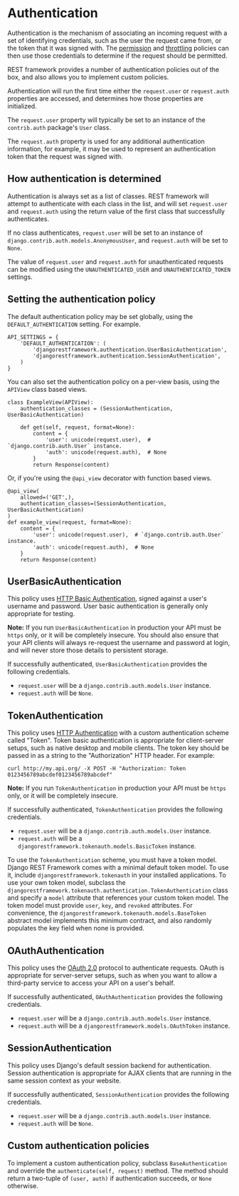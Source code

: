 # Authentication

Authentication is the mechanism of associating an incoming request with a set of identifying credentials, such as the user the request came from, or the token that it was signed with.  The [permission] and [throttling] policies can then use those credentials to determine if the request should be permitted.

REST framework provides a number of authentication policies out of the box, and also allows you to implement custom policies.

Authentication will run the first time either the `request.user` or `request.auth` properties are accessed, and determines how those properties are initialized.

The `request.user` property will typically be set to an instance of the `contrib.auth` package's `User` class.

The `request.auth` property is used for any additional authentication information, for example, it may be used to represent an authentication token that the request was signed with.

## How authentication is determined

Authentication is always set as a list of classes.  REST framework will attempt to authenticate with each class in the list, and will set `request.user` and `request.auth` using the return value of the first class that successfully authenticates.

If no class authenticates, `request.user` will be set to an instance of `django.contrib.auth.models.AnonymousUser`, and `request.auth` will be set to `None`.

The value of `request.user` and `request.auth` for unauthenticated requests can be modified using the `UNAUTHENTICATED_USER` and `UNAUTHENTICATED_TOKEN` settings.

## Setting the authentication policy

The default authentication policy may be set globally, using the `DEFAULT_AUTHENTICATION` setting.  For example.

    API_SETTINGS = {
        'DEFAULT_AUTHENTICATION': (
            'djangorestframework.authentication.UserBasicAuthentication',
            'djangorestframework.authentication.SessionAuthentication',
        )
    }

You can also set the authentication policy on a per-view basis, using the `APIView` class based views.

    class ExampleView(APIView):
        authentication_classes = (SessionAuthentication, UserBasicAuthentication)

        def get(self, request, format=None):
            content = {
                'user': unicode(request.user),  # `django.contrib.auth.User` instance.
                'auth': unicode(request.auth),  # None
            }
            return Response(content)

Or, if you're using the `@api_view` decorator with function based views.

    @api_view(
        allowed=('GET',),
        authentication_classes=(SessionAuthentication, UserBasicAuthentication)
    )
    def example_view(request, format=None):
        content = {
            'user': unicode(request.user),  # `django.contrib.auth.User` instance.
            'auth': unicode(request.auth),  # None
        }
        return Response(content)

## UserBasicAuthentication

This policy uses [HTTP Basic Authentication][basicauth], signed against a user's username and password.  User basic authentication is generally only appropriate for testing.

**Note:** If you run `UserBasicAuthentication` in production your API must be `https` only, or it will be completely insecure.  You should also ensure that your API clients will always re-request the username and password at login, and will never store those details to persistent storage.

If successfully authenticated, `UserBasicAuthentication` provides the following credentials.

* `request.user` will be a `django.contrib.auth.models.User` instance.
* `request.auth` will be `None`.

## TokenAuthentication

This policy uses [HTTP Authentication][basicauth] with a custom authentication scheme called "Token".  Token basic authentication is appropriate for client-server setups, such as native desktop and mobile clients.  The token key should be passed in as a string to the "Authorization" HTTP header.  For example:

    curl http://my.api.org/ -X POST -H "Authorization: Token 0123456789abcdef0123456789abcdef"

**Note:** If you run `TokenAuthentication` in production your API must be `https` only, or it will be completely insecure.

If successfully authenticated, `TokenAuthentication` provides the following credentials.

* `request.user` will be a `django.contrib.auth.models.User` instance.
* `request.auth` will be a `djangorestframework.tokenauth.models.BasicToken` instance.

To use the `TokenAuthentication` scheme, you must have a token model.  Django REST Framework comes with a minimal default token model.  To use it, include `djangorestframework.tokenauth` in your installed applications.  To use your own token model, subclass the `djangorestframework.tokenauth.authentication.TokenAuthentication` class and specify a `model` attribute that references your custom token model.  The token model must provide `user`, `key`, and `revoked` attributes.  For convenience, the `djangorestframework.tokenauth.models.BaseToken` abstract model implements this minimum contract, and also randomly populates the key field when none is provided.

## OAuthAuthentication

This policy uses the [OAuth 2.0][oauth] protocol to authenticate requests.  OAuth is appropriate for server-server setups, such as when you want to allow a third-party service to access your API on a user's behalf.

If successfully authenticated, `OAuthAuthentication` provides the following credentials.

* `request.user` will be a `django.contrib.auth.models.User` instance.
* `request.auth` will be a `djangorestframework.models.OAuthToken` instance.

## SessionAuthentication

This policy uses Django's default session backend for authentication.  Session authentication is appropriate for AJAX clients that are running in the same session context as your website.

If successfully authenticated, `SessionAuthentication` provides the following credentials.

* `request.user` will be a `django.contrib.auth.models.User` instance.
* `request.auth` will be `None`.

## Custom authentication policies

To implement a custom authentication policy, subclass `BaseAuthentication` and override the `authenticate(self, request)` method.  The method should return a two-tuple of `(user, auth)` if authentication succeeds, or `None` otherwise.

[basicauth]: http://tools.ietf.org/html/rfc2617
[oauth]: http://oauth.net/2/
[permission]: permissions.md
[throttling]: throttling.md
